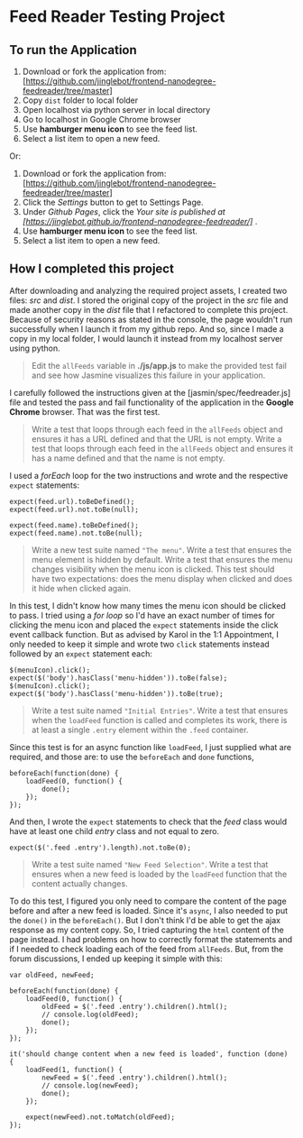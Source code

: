 # Feed Reader Testing Project

## To run the Application

1. Download or fork the application from: [https://github.com/jinglebot/frontend-nanodegree-feedreader/tree/master]
2. Copy `dist` folder to local folder
3. Open localhost via python server in local directory
4. Go to localhost in Google Chrome browser
5. Use **hamburger menu icon** to see the feed list.
6. Select a list item to open a new feed.

Or:

1. Download or fork the application from: [https://github.com/jinglebot/frontend-nanodegree-feedreader/tree/master]
2. Click the *Settings* button to get to Settings Page.
3. Under *Github Pages*, click the _Your site is published at [https://jinglebot.github.io/frontend-nanodegree-feedreader/]_ .
4. Use **hamburger menu icon** to see the feed list.
5. Select a list item to open a new feed.


## How I completed this project

After downloading and analyzing the required project assets, I created two files: _src_ and _dist_. I stored the original copy of the project in the _src_ file and made another copy in  the _dist_ file that I refactored to complete this project.
Because of security reasons as stated in the console, the page wouldn't run successfully when I launch it from my github repo. And so, since I made a copy in my local folder, I would launch it instead from my localhost server using python.

> Edit the `allFeeds` variable in **./js/app.js** to make the provided test fail and see how Jasmine visualizes this failure in your application.

I carefully followed the instructions given at the [jasmin/spec/feedreader.js] file and tested the pass and fail functionality of the application in the **Google Chrome** browser. That was the first test.

> Write a test that loops through each feed in the `allFeeds` object and ensures it has a URL defined and that the URL is not empty.
> Write a test that loops through each feed in the `allFeeds` object and ensures it has a name defined and that the name is not empty.

I used a _forEach_ loop for the two instructions and wrote and the respective `expect` statements:
```
expect(feed.url).toBeDefined();
expect(feed.url).not.toBe(null);

expect(feed.name).toBeDefined();
expect(feed.name).not.toBe(null);
```

> Write a new test suite named `"The menu"`.
> Write a test that ensures the menu element is hidden by default.
> Write a test that ensures the menu changes visibility when the menu icon is clicked. This test should have two expectations: does the menu display when clicked and does it hide when clicked again.

In this test, I didn't know how many times the menu icon should be clicked to pass. I tried using a _for loop_ so I'd have an exact number of times for clicking the menu icon and placed the `expect` statements inside the click event callback function. But as advised by Karol in the 1:1 Appointment, I only needed to keep it simple and wrote two `click` statements instead followed by an `expect` statement each:
```
$(menuIcon).click();
expect($('body').hasClass('menu-hidden')).toBe(false);
$(menuIcon).click();
expect($('body').hasClass('menu-hidden')).toBe(true);
```

> Write a test suite named `"Initial Entries"`.
> Write a test that ensures when the `loadFeed` function is called and completes its work, there is at least a single `.entry` element within the `.feed` container.

Since this test is for an async function like `loadFeed`, I just supplied what are required, and those are: to use the `beforeEach` and `done` functions,
```
beforeEach(function(done) {
    loadFeed(0, function() {
        done();
    });
});
```
And then, I wrote the `expect` statements to check that the _feed_ class would have at least one child _entry_ class and not equal to zero.
```
expect($('.feed .entry').length).not.toBe(0);
```

> Write a test suite named `"New Feed Selection"`.
> Write a test that ensures when a new feed is loaded by the `loadFeed` function that the content actually changes.

To do this test, I figured you only need to compare the content of the page before and after a new feed is loaded. Since it's `async`, I also needed to put the `done()` in the `beforeEach()`. But I don't think I'd be able to get the ajax response as my content copy. So, I tried capturing the `html` content of the page instead. I had problems on how to correctly format the statements and if I needed to check loading each of the feed from `allFeeds`. But, from the forum discussions, I ended up keeping it simple with this:
```
var oldFeed, newFeed;

beforeEach(function(done) {
    loadFeed(0, function() {
        oldFeed = $('.feed .entry').children().html();
        // console.log(oldFeed);
        done();
    });
});

it('should change content when a new feed is loaded', function (done) {
    loadFeed(1, function() {
        newFeed = $('.feed .entry').children().html();
        // console.log(newFeed);
        done();
    });

    expect(newFeed).not.toMatch(oldFeed);
});
```